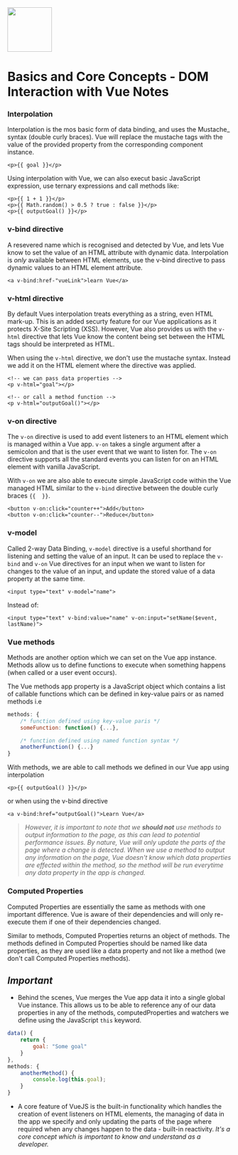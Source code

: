 <img src="https://cdn.iconscout.com/icon/free/png-256/vue-282497.png" width="100">

# Basics and Core Concepts - DOM Interaction with Vue Notes

### Interpolation
Interpolation is the mos basic form of data binding, and uses the Mustache_ syntax (double curly braces). Vue will replace the mustache tags with the value of the provided property from the corresponding component instance.
```
<p>{{ goal }}</p>
```
Using interpolation with Vue, we can also execut basic JavaScript expression, use ternary expressions and call methods like:
```
<p>{{ 1 + 1 }}</p>
<p>{{ Math.random() > 0.5 ? true : false }}</p>
<p>{{ outputGoal() }}</p>
```

### v-bind directive
A resevered name which is recognised and detected by Vue, and lets Vue know to set the value of an HTML attribute with dynamic data.
Interpolation is *only* available between HTML elements, use the v-bind directive to pass dynamic values to an HTML element attribute.
```
<a v-bind:href-"vueLink">learn Vue</a>
```

### v-html directive
By default Vues interpolation treats everything as a string, even HTML mark-up. This is an added securty feature for our Vue applications as it protects
X-Site Scripting (XSS). However, Vue also provides us with the `v-html` directive that lets Vue know the content being set between the HTML tags should
be interpreted as HTML.

When using the `v-html` directive, we don't use the mustache syntax. Instead we add it on the HTML element where the directive was applied.
```
<!-- we can pass data properties -->
<p v-html="goal"></p>

<!-- or call a method function -->
<p v-html="outputGoal()"></p>
```

### v-on directive
The `v-on` directive is used to add event listeners to an HTML element which is managed within a Vue app. `v-on` takes a single argument after a semicolon and that is
the user event that we want to listen for. The `v-on` directive supports all the standard events you can listen for on an HTML element with vanilla JavaScript.

With `v-on` we are also able to execute simple JavaScript code within the Vue managed HTML similar to the `v-bind` directive between the double curly braces `{{  }}`.
```
<button v-on:click="counter++">Add</button>
<button v-on:click="counter--">Reduce</button>
```

### v-model
Called 2-way Data Binding, `v-model` directive is a useful shorthand for listening and setting the value of an input. It can be used to replace the `v-bind` and `v-on` Vue directives for an input
when we want to listen for changes to the value of an input, and update the stored value of a data property at the same time.
```
<input type="text" v-model="name">
```
Instead of:
```
<input type="text" v-bind:value="name" v-on:input="setName($event, lastName)">
```

### Vue methods
Methods are another option which we can set on the Vue app instance. Methods allow us to define functions to execute when something happens (when called or a user event occurs).

The Vue methods app property is a JavaScript object which contains a list of callable functions which can be defined in key-value pairs or as named methods i.e
```javascript
methods: {
    /* function defined using key-value paris */
    someFunction: function() {...},

    /* function defined using named function syntax */
    anotherFunction() {...}
}
```
With methods, we are able to call methods we defined in our Vue app using interpolation
```
<p>{{ outputGoal() }}</p>
```
or when using the v-bind directive
```
<a v-bind:href="outputGoal()">Learn Vue</a>
```

>_However, it is important to note that we **should not** use methods to output information to the page, as this can lead to potential performance issues. By nature, Vue will only update the parts of the page where a change is detected. When we use a method to output any information on the page, Vue doesn't know which data properties are effected within the method, so the method will be run everytime any data property in the app is changed._

### Computed Properties
Computed Properties are essentially the same as methods with one important difference. Vue is aware of their dependencies and will only re-execute them if one of their dependencies changed.

Similar to methods, Computed Properties returns an object of methods. The methods defined in Computed Properties should be named like data properties, as they are used like a data property and not like a method (we don't call Computed Properties methods).

## _Important_
- Behind the scenes, Vue merges the Vue app data it into a single global Vue instance. This allows us to be able to reference any of our data properties in any of the methods, computedProperties and watchers we define using the JavaScript `this` keyword.
```javascript
data() {
    return {
        goal: "Some goal"
    }
},
methods: {
    anotherMethod() {
        console.log(this.goal);
    }
}
```
- A core feature of VueJS is the built-in functionality which handles the creation of event listeners on HTML elements, the managing of data in the app we specify
and only updating the parts of the page where required when any changes happen to the data - built-in reactivity.
_It's a core concept which is important to know and understand as a developer._

